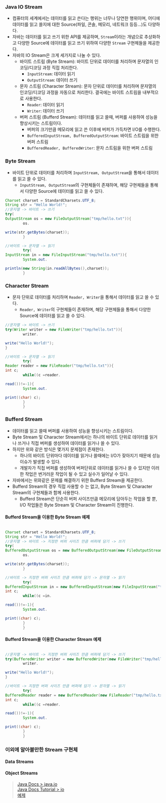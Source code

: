 ### Java IO Stream

- 컴퓨터의 세계에서는 데이터를 읽고 쓴다는 행위는 너무나 당연한 행위이며, 어디에 데이터를 읽고 쓸지에 대한 Source(파일, 콘솔, 메모리, 네트워크 등등...)도 다양하다.
- 자바는 데이터를 읽고 쓰기 위한 API를 제공하며, `Stream`이라는 개념으로 추상화하고 다양한 Source에 데이터를 읽고 쓰기 위하여 다양한 `Stream` 구현체들을 제공한다.
- 자바의 IO Stream은 크게 세가지로 나눌 수 있다.
    - 바이트 스트림 (Byte Stream): 바이트 단위로 데이터를 처리하며 문자열의 인코딩/디코딩 과정 직접 처리한다.
        - `InputStream`: 데이터 읽기
        - `OutputStream`: 데이터 쓰기
    - 문자 스트림 (Character Stream): 문자 단위로 데이터를 처리하며 문자열의 인코딩/디코딩 과정을 자동으로 처리한다. 결국에는 바이트 스트림을 내부적으로 사용한다.
        - `Reader`: 데이터 읽기
        - `Writer`: 데이터 쓰기
    - 버퍼 스트림 (Bufferd Stream): 데이터를 읽고 쓸때, 버퍼를 사용하여 성능을 향상시키는 스트림이다.
        - 버퍼의 크기만큼 메모리에 읽고 쓴 이후에 버퍼가 가득차면 I/O를 수행한다.
        - `BufferedInputStream, BufferedOutputStream`: 바이트 스트림을 위한 버퍼 스트림
        - `BufferedReader, BufferedWriter`: 문자 스트림을 위한 버퍼 스트림

### Byte Stream

- 바이트 단위로 데이터를 처리하며 `InputStream, OutputStream`을 통해서 데이터를 읽고 쓸 수 있다.
    - `InputStream, OutputStream`의 구현체들이 존재하며, 해당 구현체들을 통해서 다양한 Source에 데이터를 읽고 쓸 수 있다.

```java
Charset charset = StandardCharsets.UTF_8;
String str = "Hello World!";
//문자열 -> 바이트 -> 쓰기
try(
OutputStream os = new FileOutputStream("tmp/hello.txt")){
        os.

write(str.getBytes(charset));
        }

//바이트 -> 문자열 -> 읽기
        try(
InputStream in = new FileInputStream("tmp/hello.txt")){
        System.out.

println(new String(in.readAllBytes(),charset));
        }
```

### Character Stream

- 문자 단위로 데이터를 처리하며 `Reader, Writer`을 통해서 데이터를 읽고 쓸 수 있다.
    - `Reader, Writer`의 구현체들이 존재하며, 해당 구현체들을 통해서 다양한 Source에 데이터를 읽고 쓸 수 있다.

```java
//문자열 -> 바이트 -> 쓰기
try(Writer writer = new FileWriter("tmp/hello.txt")){
        writer.

write("Hello World!");
}

//바이트 -> 문자열 -> 읽기
        try(
Reader reader = new FileReader("tmp/hello.txt")){
int c;
        while((c =reader.

read())!=-1){
        System.out.

print((char) c);
        }
        }
```

### Bufferd Stream

- 데이터를 읽고 쓸때 버퍼를 사용하여 성능을 향상시키는 스트림이다.
- Byte Stream 및 Character Stream에서는 하나의 바이트 단위로 데이터를 읽거나 쓰거나 직접 버퍼를 생성하여 데이터를 읽거나 쓸 수 있다.
- 하지만 위와 같은 방식은 몇가지 문제점이 존재한다.
    - 하나의 바이트 단위마다 데이터를 읽거나 쓸때에는 I/O가 잦아지기 때문에 성능 이슈가 발생할 수 있다.
    - 개발자가 직접 버퍼를 생성하여 버퍼단위로 데이터를 읽거나 쓸 수 있지만 이러한 작업은 번거러운 작업이 될 수 있고 실수가 일어날 수 있다.
- 자바에서는 위와같은 문제를 해결하기 위한 Bufferd Stream을 제공한다.
- Bufferd Stream의 경우 직접 사용할 수 는 없고, Byte Stream 및 Character Stream의 구현체들과 함께 사용한다.
    - Bufferd Stream은 단순히 버퍼 사이즈만큼 메모리에 담아두는 작업을 할 뿐, I/O 작업들은 Byte Stream 및 Character Stream이 진행한다.

#### Bufferd Stream을 이용한 Byte Stream 예제

```java

Charset charset = StandardCharsets.UTF_8;
String str = "Hello World!";
//문자열 -> 바이트 -> 지정한 버퍼 사이즈 만큼 버퍼에 담기 -> 쓰기
try(
BufferedOutputStream os = new BufferedOutputStream(new FileOutputStream("tmp/hello.txt"), DEFAULT_MAX_BUFFER_SIZE)){
        os.

write(str.getBytes(charset));
        }

//바이트 -> 지정한 버퍼 사이즈 만큼 버퍼에 담기 -> 문자열 -> 읽기
        try(
BufferedInputStream in = new BufferedInputStream(new FileInputStream("tmp/hello.txt"), DEFAULT_MAX_BUFFER_SIZE)){
int c;
        while((c =in.

read())!=-1){
        System.out.

print((char) c);
        }
        }

```

#### Bufferd Stream을 이용한 Character Stream 예제

```java

//문자열 -> 바이트 -> 지정한 버퍼 사이즈 만큼 버퍼에 담기 -> 쓰기
try(BufferedWriter writer = new BufferedWriter(new FileWriter("tmp/hello.txt"), DEFAULT_MAX_BUFFER_SIZE)){
        writer.

write("Hello World!");
}

//바이트 -> 지정한 버퍼 사이즈 만큼 버퍼에 담기 -> 문자열 -> 읽기
        try(
BufferedReader reader = new BufferedReader(new FileReader("tmp/hello.txt"), DEFAULT_MAX_BUFFER_SIZE)){
int c;
        while((c =reader.

read())!=-1){
        System.out.

print((char) c);
        }
        }
```

### 이외에 알아볼만한 Stream 구현체

#### Data Streams

#### Object Streams

> [Java Docs > java.io](https://docs.oracle.com/en/java/javase/21/docs/api/java.base/java/io/package-summary.html) <br/>
> [Java Docs Tutorial > io](https://docs.oracle.com/javase/tutorial/essential/io/index.html) <br/>
> [예제](../src/main/java/org/example/io/iostream)